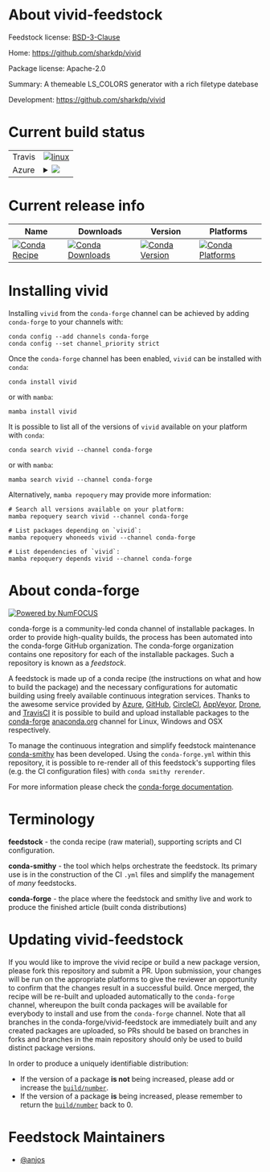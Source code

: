 About vivid-feedstock
=====================

Feedstock license: [BSD-3-Clause](https://github.com/conda-forge/vivid-feedstock/blob/main/LICENSE.txt)

Home: https://github.com/sharkdp/vivid

Package license: Apache-2.0

Summary: A themeable LS_COLORS generator with a rich filetype datebase

Development: https://github.com/sharkdp/vivid

Current build status
====================


<table><tr>
    <td>Travis</td>
    <td>
      <a href="https://app.travis-ci.com/conda-forge/vivid-feedstock">
        <img alt="linux" src="https://img.shields.io/travis/com/conda-forge/vivid-feedstock/main.svg?label=Linux">
      </a>
    </td>
  </tr>
    
  <tr>
    <td>Azure</td>
    <td>
      <details>
        <summary>
          <a href="https://dev.azure.com/conda-forge/feedstock-builds/_build/latest?definitionId=21596&branchName=main">
            <img src="https://dev.azure.com/conda-forge/feedstock-builds/_apis/build/status/vivid-feedstock?branchName=main">
          </a>
        </summary>
        <table>
          <thead><tr><th>Variant</th><th>Status</th></tr></thead>
          <tbody><tr>
              <td>linux_64</td>
              <td>
                <a href="https://dev.azure.com/conda-forge/feedstock-builds/_build/latest?definitionId=21596&branchName=main">
                  <img src="https://dev.azure.com/conda-forge/feedstock-builds/_apis/build/status/vivid-feedstock?branchName=main&jobName=linux&configuration=linux%20linux_64_" alt="variant">
                </a>
              </td>
            </tr><tr>
              <td>linux_aarch64</td>
              <td>
                <a href="https://dev.azure.com/conda-forge/feedstock-builds/_build/latest?definitionId=21596&branchName=main">
                  <img src="https://dev.azure.com/conda-forge/feedstock-builds/_apis/build/status/vivid-feedstock?branchName=main&jobName=linux&configuration=linux%20linux_aarch64_" alt="variant">
                </a>
              </td>
            </tr><tr>
              <td>linux_ppc64le</td>
              <td>
                <a href="https://dev.azure.com/conda-forge/feedstock-builds/_build/latest?definitionId=21596&branchName=main">
                  <img src="https://dev.azure.com/conda-forge/feedstock-builds/_apis/build/status/vivid-feedstock?branchName=main&jobName=linux&configuration=linux%20linux_ppc64le_" alt="variant">
                </a>
              </td>
            </tr><tr>
              <td>osx_64</td>
              <td>
                <a href="https://dev.azure.com/conda-forge/feedstock-builds/_build/latest?definitionId=21596&branchName=main">
                  <img src="https://dev.azure.com/conda-forge/feedstock-builds/_apis/build/status/vivid-feedstock?branchName=main&jobName=osx&configuration=osx%20osx_64_" alt="variant">
                </a>
              </td>
            </tr><tr>
              <td>win_64</td>
              <td>
                <a href="https://dev.azure.com/conda-forge/feedstock-builds/_build/latest?definitionId=21596&branchName=main">
                  <img src="https://dev.azure.com/conda-forge/feedstock-builds/_apis/build/status/vivid-feedstock?branchName=main&jobName=win&configuration=win%20win_64_" alt="variant">
                </a>
              </td>
            </tr>
          </tbody>
        </table>
      </details>
    </td>
  </tr>
</table>

Current release info
====================

| Name | Downloads | Version | Platforms |
| --- | --- | --- | --- |
| [![Conda Recipe](https://img.shields.io/badge/recipe-vivid-green.svg)](https://anaconda.org/conda-forge/vivid) | [![Conda Downloads](https://img.shields.io/conda/dn/conda-forge/vivid.svg)](https://anaconda.org/conda-forge/vivid) | [![Conda Version](https://img.shields.io/conda/vn/conda-forge/vivid.svg)](https://anaconda.org/conda-forge/vivid) | [![Conda Platforms](https://img.shields.io/conda/pn/conda-forge/vivid.svg)](https://anaconda.org/conda-forge/vivid) |

Installing vivid
================

Installing `vivid` from the `conda-forge` channel can be achieved by adding `conda-forge` to your channels with:

```
conda config --add channels conda-forge
conda config --set channel_priority strict
```

Once the `conda-forge` channel has been enabled, `vivid` can be installed with `conda`:

```
conda install vivid
```

or with `mamba`:

```
mamba install vivid
```

It is possible to list all of the versions of `vivid` available on your platform with `conda`:

```
conda search vivid --channel conda-forge
```

or with `mamba`:

```
mamba search vivid --channel conda-forge
```

Alternatively, `mamba repoquery` may provide more information:

```
# Search all versions available on your platform:
mamba repoquery search vivid --channel conda-forge

# List packages depending on `vivid`:
mamba repoquery whoneeds vivid --channel conda-forge

# List dependencies of `vivid`:
mamba repoquery depends vivid --channel conda-forge
```


About conda-forge
=================

[![Powered by
NumFOCUS](https://img.shields.io/badge/powered%20by-NumFOCUS-orange.svg?style=flat&colorA=E1523D&colorB=007D8A)](https://numfocus.org)

conda-forge is a community-led conda channel of installable packages.
In order to provide high-quality builds, the process has been automated into the
conda-forge GitHub organization. The conda-forge organization contains one repository
for each of the installable packages. Such a repository is known as a *feedstock*.

A feedstock is made up of a conda recipe (the instructions on what and how to build
the package) and the necessary configurations for automatic building using freely
available continuous integration services. Thanks to the awesome service provided by
[Azure](https://azure.microsoft.com/en-us/services/devops/), [GitHub](https://github.com/),
[CircleCI](https://circleci.com/), [AppVeyor](https://www.appveyor.com/),
[Drone](https://cloud.drone.io/welcome), and [TravisCI](https://travis-ci.com/)
it is possible to build and upload installable packages to the
[conda-forge](https://anaconda.org/conda-forge) [anaconda.org](https://anaconda.org/)
channel for Linux, Windows and OSX respectively.

To manage the continuous integration and simplify feedstock maintenance
[conda-smithy](https://github.com/conda-forge/conda-smithy) has been developed.
Using the ``conda-forge.yml`` within this repository, it is possible to re-render all of
this feedstock's supporting files (e.g. the CI configuration files) with ``conda smithy rerender``.

For more information please check the [conda-forge documentation](https://conda-forge.org/docs/).

Terminology
===========

**feedstock** - the conda recipe (raw material), supporting scripts and CI configuration.

**conda-smithy** - the tool which helps orchestrate the feedstock.
                   Its primary use is in the construction of the CI ``.yml`` files
                   and simplify the management of *many* feedstocks.

**conda-forge** - the place where the feedstock and smithy live and work to
                  produce the finished article (built conda distributions)


Updating vivid-feedstock
========================

If you would like to improve the vivid recipe or build a new
package version, please fork this repository and submit a PR. Upon submission,
your changes will be run on the appropriate platforms to give the reviewer an
opportunity to confirm that the changes result in a successful build. Once
merged, the recipe will be re-built and uploaded automatically to the
`conda-forge` channel, whereupon the built conda packages will be available for
everybody to install and use from the `conda-forge` channel.
Note that all branches in the conda-forge/vivid-feedstock are
immediately built and any created packages are uploaded, so PRs should be based
on branches in forks and branches in the main repository should only be used to
build distinct package versions.

In order to produce a uniquely identifiable distribution:
 * If the version of a package **is not** being increased, please add or increase
   the [``build/number``](https://docs.conda.io/projects/conda-build/en/latest/resources/define-metadata.html#build-number-and-string).
 * If the version of a package **is** being increased, please remember to return
   the [``build/number``](https://docs.conda.io/projects/conda-build/en/latest/resources/define-metadata.html#build-number-and-string)
   back to 0.

Feedstock Maintainers
=====================

* [@anjos](https://github.com/anjos/)

